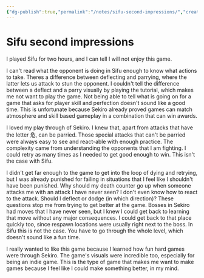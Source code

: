 ```yaml
---
{"dg-publish":true,"permalink":"/notes/sifu-second-impressions/","created":"2024-01-02T17:28:52.694+09:00","updated":"2024-01-02T17:51:00.116+09:00"}
---
```


# Sifu second impressions

I played Sifu for two hours, and I can tell I will not enjoy this game.

I can't read what the opponent is doing in Sifu enough to know what actions to take. Theres a difference between deflecting and parrying, where the latter lets us attack to stun the opponent. I couldn't tell the difference between a deflect and a parry visually by playing the tutorial, which makes me not want to play the game. Not being able to tell what is going on for a game that asks for player skill and perfection doesn't sound like a good time. This is unfortunate because Sekiro already proved games can match atmosphere and skill based gameplay in a combination that can win awards.

I loved my play through of Sekiro. I knew that, apart from attacks that have the letter 危, can be parried. Those special attacks that can't be parried were always easy to see and react-able with enough practice. The complexity came from understanding the opponents that I am fighting. I could retry as many times as I needed to get good enough to win. This isn't the case with Sifu.

I didn't get far enough to the game to get into the loop of dying and retrying, but I was already punished for failing in situations that I feel like I shouldn't have been punished. Why should my death counter go up when someone attacks me with an attack I have never seen? I don't even know how to react to the attack. Should I deflect or dodge (in which direction)? These questions stop me from trying to get better at the game. Bosses in Sekiro had moves that I have never seen, but I knew I could get back to learning that move without any major consequences. I could get back to that place quickly too, since respawn locations were usually right next to the boss. In Sifu this is not the case. You have to go through the whole level, which doesn't sound like a fun time.

I really wanted to like this game because I learned how fun hard games were through Sekiro. The game's visuals were incredible too, especially for being an indie game. This is the type of game that makes me want to make games because I feel like I could make something better, in my mind.
